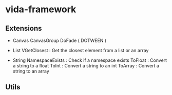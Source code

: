 # vida-framework



## Extensions
    
- Canvas
CanvasGroup DoFade ( DOTWEEN )

- List
VGetClosest : Get the closest element from a list or an array

- String
NamespaceExists : Check if a namespace exists
ToFloat : Convert a string to a float
ToInt : Convert a string to an int
ToArray : Convert a string to an array

## Utils
